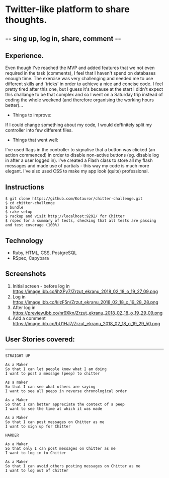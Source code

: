 # Twitter-like platform to share thoughts.
## -- sing up, log in, share, comment --

## Experience.

Even though I've reached the MVP and added features that we not even required in the task (comments), I feel that I haven't spend on databases enough time. The exercise was very challenging and needed me to use different skills and 'tricks' in order to achieve a nice and concise code. I feel pretty tired after this one, but I guess it's because at the start I didn't expect this challange to be that complex and so I went on a Saturday trip instead of coding the whole weekend (and therefore organising the working hours better)... 

* Things to improve:

If I could change something about my code, I would deffinitely split my controller into few different files.

* Things that went well:

I've used flags in the controller to signalise that a button was clicked (an action commenced) in order to disable non-active buttons (eg. disable log in after a user logged in). I've created a Flash class to store all my flash messages and made use of partials - this way my code is much more elegant. I've also used CSS to make my app look (quite) professional.



## Instructions
```plain
$ git clone https://github.com/Kotauror/chitter-challenge.git
$ cd chitter-challenge
$ bundle
$ rake setup
$ rackup and visit http://localhost:9292/ for Chitter
$ rspec for a summary of tests, checking that all tests are passing and test coverage (100%)
```

## Technology
  - Ruby, HTML, CSS, PostgreSQL
  - RSpec, Capybara

  ## Screenshots

  1) Initial screen - before log in
  https://image.ibb.co/ihXPy7/Zrzut_ekranu_2018_02_18_o_19_27_09.png
  2) Log in
  https://image.ibb.co/kizF5n/Zrzut_ekranu_2018_02_18_o_19_28_28.png
  3) After log in
  https://preview.ibb.co/nr9Xkn/Zrzut_ekranu_2018_02_18_o_19_29_09.png
  4) Add a comment
  https://image.ibb.co/bU1HJ7/Zrzut_ekranu_2018_02_18_o_19_29_50.png


## User Stories covered:
-------

```
STRAIGHT UP

As a Maker
So that I can let people know what I am doing  
I want to post a message (peep) to chitter

As a maker
So that I can see what others are saying  
I want to see all peeps in reverse chronological order

As a Maker
So that I can better appreciate the context of a peep
I want to see the time at which it was made

As a Maker
So that I can post messages on Chitter as me
I want to sign up for Chitter

HARDER

As a Maker
So that only I can post messages on Chitter as me
I want to log in to Chitter

As a Maker
So that I can avoid others posting messages on Chitter as me
I want to log out of Chitter

```

